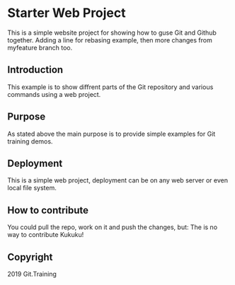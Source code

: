 # Starter Web Project

This is a simple website project for showing how to guse Git and Github together. Adding a line for rebasing example, then more changes from myfeature branch too.

## Introduction

This example is to show diffrent parts of the Git repository and various commands using a web project.

## Purpose

As stated above the main purpose is to provide simple examples for Git training demos.

## Deployment

This is a simple web project, deployment can be on any web server or even local file system.

## How to contribute

You could pull the repo, work on it and push the changes, but:
The is no way to contribute Kukuku!

## Copyright
2019 Git.Training